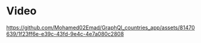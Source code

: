 # Video


https://github.com/Mohamed02Emad/GraphQl_countries_app/assets/81470639/1f23ff6e-e39c-43fd-9e4c-4e7a080c2808

